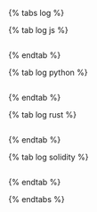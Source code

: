 {% tabs log %}

{% tab log js %}
```typescript

```
{% endtab %}

{% tab log python %}
```python

```
{% endtab %}

{% tab log rust %}
```rust

```
{% endtab %}

{% tab log solidity %}
```solidity

```
{% endtab %}

{% endtabs %}
